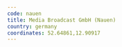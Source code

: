 ```yaml
---
code: nauen
title: Media Broadcast GmbH (Nauen)
country: germany
coordinates: 52.64861,12.90917
---
```

